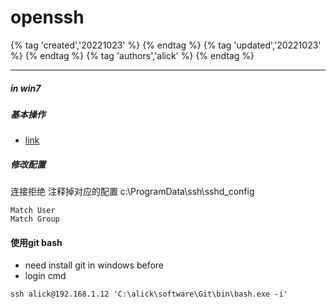 # openssh

{% tag 'created','20221023' %} {% endtag %} {% tag 'updated','20221023' %} {% endtag %} {% tag 'authors','alick' %} {% endtag %}

---

##### in win7
##### 基本操作
- [link](https://wuooyun.cn/2019/04/12/how-to-install-openssh-on-windows/)
##### 修改配置
连接拒绝 注释掉对应的配置 c:\ProgramData\ssh\sshd_config
```
Match User
Match Group
```
#### 使用git bash
- need install git in windows before
- login cmd
```
ssh alick@192.168.1.12 'C:\alick\software\Git\bin\bash.exe -i'
```



